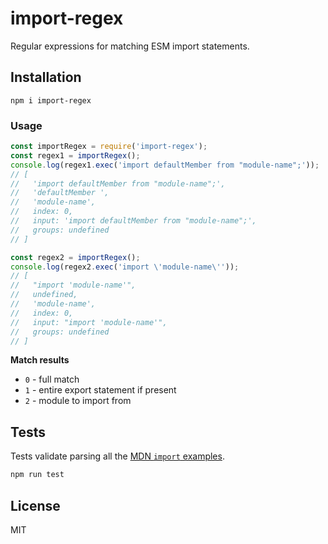 # import-regex
Regular expressions for matching ESM import statements.

## Installation

```
npm i import-regex
```

### Usage

```js
const importRegex = require('import-regex');
const regex1 = importRegex();
console.log(regex1.exec('import defaultMember from "module-name";'));
// [
//   'import defaultMember from "module-name";',
//   'defaultMember ',
//   'module-name',
//   index: 0,
//   input: 'import defaultMember from "module-name";',
//   groups: undefined
// ]

const regex2 = importRegex();
console.log(regex2.exec('import \'module-name\''));
// [
//   "import 'module-name'",
//   undefined,
//   'module-name',
//   index: 0,
//   input: "import 'module-name'",
//   groups: undefined
// ]
```

**Match results**

* `0` - full match
* `1` - entire export statement if present 
* `2` - module to import from

## Tests
Tests validate parsing all the [MDN `import` examples](https://developer.mozilla.org/en-US/docs/Web/JavaScript/Reference/Statements/import#Syntax).

```js
npm run test
```

## License
MIT
